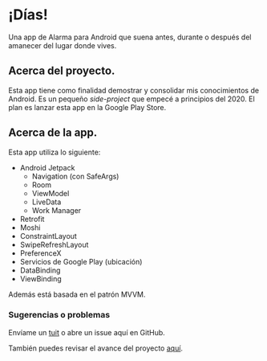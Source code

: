 # ¡Días!

Una app de Alarma para Android que suena antes, durante o después del amanecer del lugar donde vives.

## Acerca del proyecto.

Esta app tiene como finalidad demostrar y consolidar mis conocimientos de Android. Es un pequeño _side-project_ que empecé a principios del 2020.
El plan es lanzar esta app en la Google Play Store.

## Acerca de la app.

Esta app utiliza lo siguiente:

- Android Jetpack
  - Navigation (con SafeArgs)
  - Room
  - ViewModel
  - LiveData
  - Work Manager
- Retrofit
- Moshi
- ConstraintLayout
- SwipeRefreshLayout
- PreferenceX
- Servicios de Google Play (ubicación)
- DataBinding
- ViewBinding

Además está basada en el patrón MVVM.

### Sugerencias o problemas

Envíame un [tuit](https://twitter.com/AndreAndyP) o abre un issue aquí en GitHub.

También puedes revisar el avance del proyecto [aquí](https://github.com/andreandyp/dias/projects/1).
